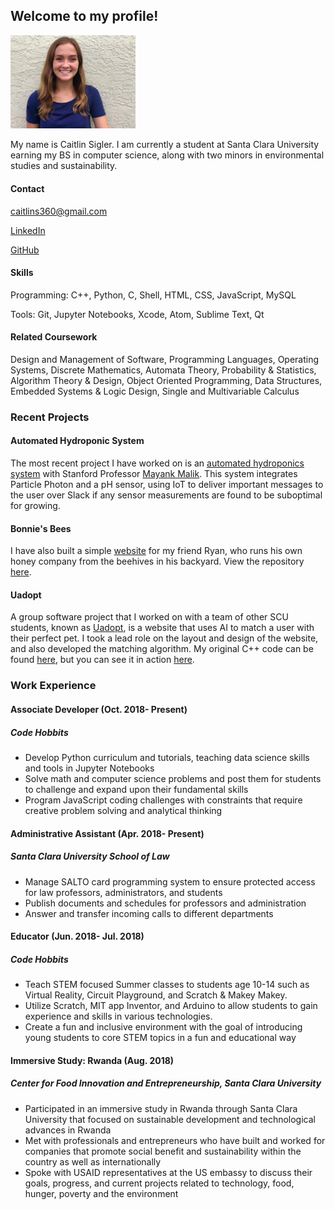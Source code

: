 ## Welcome to my profile!

<img src="images/photo%20copy.jpeg" width="200">


My name is Caitlin Sigler. I am currently a student at Santa Clara University earning my BS in computer science, along with two minors in environmental studies and sustainability. 

#### Contact
caitlins360@gmail.com

[LinkedIn](https://www.linkedin.com/in/caitlinsigler/)


[GitHub](https://github.com/caitlinsigler)


#### Skills
Programming: C++, Python, C, Shell, HTML, CSS, JavaScript, MySQL


Tools: Git, Jupyter Notebooks, Xcode, Atom, Sublime Text, Qt

#### Related Coursework
Design and Management of Software, Programming Languages, Operating Systems, Discrete Mathematics, Automata Theory, Probability & Statistics, Algorithm Theory & Design, Object Oriented Programming, Data Structures, Embedded Systems & Logic Design, Single and Multivariable Calculus

### Recent Projects
#### Automated Hydroponic System
The most recent project I have worked on is an [automated hydroponics system](https://github.com/malikmayank/hydroponic) with Stanford Professor [Mayank Malik](https://www.linkedin.com/in/malikmayank/). This system integrates Particle Photon and a pH sensor, using IoT to deliver important messages to the user over Slack if any sensor measurements are found to be suboptimal for growing.

#### Bonnie's Bees
I have also built a simple [website](https://bonniebees.netlify.com/index.html) for my friend Ryan, who runs his own honey company from the beehives in his backyard. View the repository [here](https://github.com/caitlinsigler/BonniesBees).

#### Uadopt
A group software project that I worked on with a team of other SCU students, known as [Uadopt](https://uadopt.netlify.com), is a website that uses AI to match a user with their perfect pet. I took a lead role on the layout and design of the website, and also developed the matching algorithm. My original C++ code can be found [here](https://github.com/caitlinsigler/SCUProjects/blob/master/C/AlgorithmTesting.cpp), but you can see it in action [here](https://github.com/NickPriv/Uadopt/blob/master/topFiveBreeds.php). 

### Work Experience

#### Associate Developer (Oct. 2018- Present)
##### Code Hobbits 
- Develop Python curriculum and tutorials, teaching data science skills and tools in Jupyter Notebooks
- Solve math and computer science problems and post them for students to challenge and expand upon their fundamental skills 
- Program JavaScript coding challenges with constraints that require creative problem solving and analytical thinking

#### Administrative Assistant (Apr. 2018- Present)
##### Santa Clara University School of Law
- Manage SALTO card programming system to ensure protected access for law professors, administrators, and students 
- Publish documents and schedules for professors and administration
- Answer and transfer incoming calls to different departments

#### Educator (Jun. 2018- Jul. 2018)
##### Code Hobbits
- Teach STEM focused Summer classes to students age 10-14 such as Virtual Reality, Circuit Playground, and Scratch & Makey Makey.
- Utilize Scratch, MIT app Inventor, and Arduino to allow students to gain experience and skills in various technologies.
- Create a fun and inclusive environment with the goal of introducing young students to core STEM topics in a fun and educational way

#### Immersive Study: Rwanda (Aug. 2018)
##### Center for Food Innovation and Entrepreneurship, Santa Clara University
- Participated in an immersive study in Rwanda through Santa Clara University that focused on
sustainable development and technological advances in Rwanda
- Met with professionals and entrepreneurs who have built and worked for companies that promote social benefit and sustainability within the country as well as internationally
- Spoke with USAID representatives at the US embassy to discuss their goals, progress, and current projects related to technology, food, hunger, poverty and the environment
